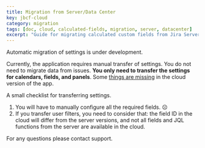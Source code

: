 ```yaml
---
title: Migration from Server/Data Center
key: jbcf-cloud
category: migration
tags: [doc, cloud, calculated-fields, migration, server, datacenter]
excerpt: "Guide for migrating calculated custom fields from Jira Server/Data Center to Cloud, including manual configuration requirements and limitations."
---
```


Automatic migration of settings is under development.

Currently, the application requires manual transfer of settings.
You do not need to migrate data from issues. <b>You only need to transfer the settings for calendars, fields, and panels</b>.
Some [things are missing](/docs/jbcf-cloud/featureDifferenceDocumentation/) in the cloud version of the app.

A small checklist for transferring settings.
1. You will have to manually configure all the required fields. ☹️
2. If you transfer user filters, you need to consider that: the field ID in the cloud will differ from the server versions, and not all fields and JQL functions from the server are available in the cloud.


For any questions please contact support.